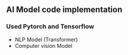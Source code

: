 ## AI Model code implementation

### Used Pytorch and Tensorflow
- NLP Model (Transformer)
- Computer vision Model
